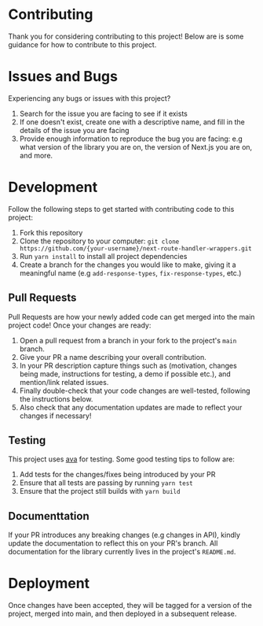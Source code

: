 # Contributing
Thank you for considering contributing to this project! Below are is some guidance for how to contribute to this project.

# Issues and Bugs
Experiencing any bugs or issues with this project?
1. Search for the issue you are facing to see if it exists
2. If one doesn't exist, create one with a descriptive name, and fill in the details of the issue you are facing
3. Provide enough information to reproduce the bug you are facing: e.g what version of the library you are on, the version of Next.js you are on, and more.

# Development
Follow the following steps to get started with contributing code to this project:
1. Fork this repository
2. Clone the repository to your computer: `git clone https://github.com/{your-username}/next-route-handler-wrappers.git`
3. Run `yarn install` to install all project dependencies
4. Create a branch for the changes you would like to make, giving it a meaningful name (e.g `add-response-types`, `fix-response-types`, etc.)

## Pull Requests
Pull Requests are how your newly added code can get merged into the main project code! Once your changes are ready:
1. Open a pull request from a branch in your fork to the project's `main` branch. 
2. Give your PR a name describing your overall contribution.
3. In your PR description capture things such as (motivation, changes being made, instructions for testing, a demo if possible etc.), and mention/link related issues.
4. Finally double-check that your code changes are well-tested, following the instructions below.
5. Also check that any documentation updates are made to reflect your changes if necessary!

## Testing
This project uses [ava](https://github.com/avajs/ava) for testing. Some good testing tips to follow are:
1. Add tests for the changes/fixes being introduced by your PR
2. Ensure that all tests are passing by running `yarn test`
3. Ensure that the project still builds with `yarn build`

## Documenttation
If your PR introduces any breaking changes (e.g changes in API), kindly update the documentation to reflect this on your PR's branch. 
All documentation for the library currently lives in the project's `README.md`.

# Deployment
Once changes have been accepted, they will be tagged for a version of the project, merged into main, and then deployed in a subsequent release.

